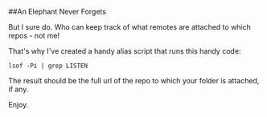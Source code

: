##An Elephant Never Forgets

But I sure do.  Who can keep track of what remotes are attached to which repos - not me!

That's why I've created a handy alias script that runs this handy code:

```
lsof -Pi | grep LISTEN
```

The result should be the full url of the repo to which your folder is attached, if any.

Enjoy.
